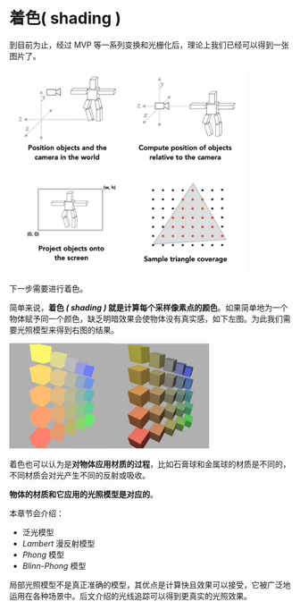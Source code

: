 # 着色( shading )

到目前为止，经过 MVP 等一系列变换和光栅化后，理论上我们已经可以得到一张图片了。

<img class="img-mid" src="https://raw.githubusercontent.com/yamsfeer/pic-bed/master/e6c9d24egy1h3pbza5ygbj20qa0mk75v.jpg" alt="image-20220629191848645" style="zoom:45%;" />

下一步需要进行着色。

简单来说，**着色 *( shading )* 就是计算每个采样像素点的颜色**。如果简单地为一个物体赋予同一个颜色，缺乏明暗效果会使物体没有真实感，如下左图。为此我们需要光照模型来得到右图的结果。

<img class="img-mid" src="https://raw.githubusercontent.com/yamsfeer/pic-bed/master/e6c9d24egy1h3qt0wpw8fj216e0mcaci.jpg" alt="result" style="zoom:35%;" />

着色也可以认为是**对物体应用材质的过程**，比如石膏球和金属球的材质是不同的，不同材质会对光产生不同的反射或吸收。

**物体的材质和它应用的光照模型是对应的**。

本章节会介绍：

* 泛光模型
* *Lambert* 漫反射模型
* *Phong* 模型
* *Blinn-Phong* 模型

局部光照模型不是真正准确的模型，其优点是计算快且效果可以接受，它被广泛地运用在各种场景中。后文介绍的光线追踪可以得到更真实的光照效果。
